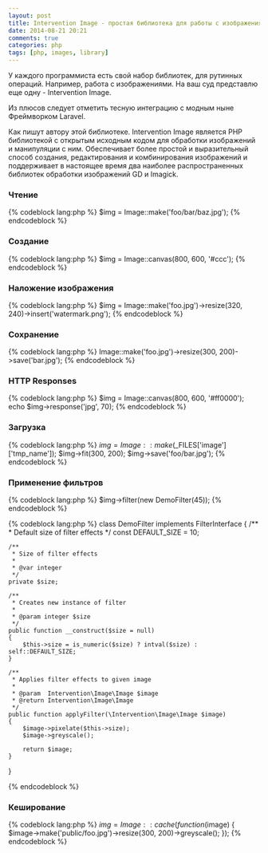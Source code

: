 ```yaml
---
layout: post
title: Intervention Image - простая библиотека для работы с изображениями
date: 2014-08-21 20:21
comments: true
categories: php
tags: [php, images, library]
---
```


У каждого программиста есть свой набор библиотек, для рутинных операций. Например, работа с изображениями. На ваш суд представлю еще одну  - Intervention Image.

Из плюсов следует отметить тесную интеграцию с модным ныне Фреймворком  Laravel.

Как пишут автору  этой библиотеке. Intervention Image  является PHP  библиотекой с открытым исходным кодом  для обработки изображений и манипуляции с ним. Обеспечивает более простой и выразительный способ создания, редактирования и комбинирования изображений и поддерживает в настоящее время два наиболее распространенных библиотек обработки изображений GD  и Imagick. 
<!-- more -->

### Чтение

{% codeblock lang:php %}
$img = Image::make('foo/bar/baz.jpg');
{% endcodeblock %}

### Создание

{% codeblock lang:php %}
$img = Image::canvas(800, 600, '#ccc');
{% endcodeblock %}

### Наложение изображения

{% codeblock lang:php %}
$img = Image::make('foo.jpg')->resize(320, 240)->insert('watermark.png');
{% endcodeblock %}

### Сохранение

{% codeblock lang:php %}
Image::make('foo.jpg')->resize(300, 200)->save('bar.jpg');
{% endcodeblock %}

### HTTP Responses

{% codeblock lang:php %}
$img = Image::canvas(800, 600, '#ff0000');
echo $img->response('jpg', 70);
{% endcodeblock %}

### Загрузка

{% codeblock lang:php %}
$img = Image::make($_FILES['image']['tmp_name']);
$img->fit(300, 200);
$img->save('foo/bar.jpg');
{% endcodeblock %}

### Применение фильтров

{% codeblock lang:php %}
$img->filter(new DemoFilter(45));
{% endcodeblock %}

{% codeblock lang:php %}
class DemoFilter implements FilterInterface
{
    /**
     * Default size of filter effects
     */
    const DEFAULT_SIZE = 10;

    /**
     * Size of filter effects
     *
     * @var integer
     */
    private $size;

    /**
     * Creates new instance of filter
     *
     * @param integer $size
     */
    public function __construct($size = null)
    {
        $this->size = is_numeric($size) ? intval($size) : self::DEFAULT_SIZE;
    }

    /**
     * Applies filter effects to given image
     *
     * @param  Intervention\Image\Image $image
     * @return Intervention\Image\Image
     */
    public function applyFilter(\Intervention\Image\Image $image)
    {
        $image->pixelate($this->size);
        $image->greyscale();

        return $image;
    }
}

{% endcodeblock %}

### Кеширование

{% codeblock lang:php %}
$img = Image::cache(function($image) {
    $image->make('public/foo.jpg')->resize(300, 200)->greyscale();
});
{% endcodeblock %}


